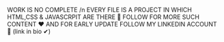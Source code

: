 WORK IS NO COMPLETE /n
EVERY FILE IS A PROJECT IN WHICH HTML,CSS & JAVASCRPIT ARE THERE 🚀
FOLLOW FOR MORE SUCH CONTENT ❤
AND FOR EARLY UPDATE FOLLOW MY LINKEDIN ACCOUNT 🙌
(link in bio ✔)
